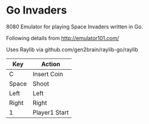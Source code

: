 # Go Invaders

8080 Emulator for playing Space Invaders written in Go.

Following details from http://emulator101.com/

Uses Raylib via github.com/gen2brain/raylib-go/raylib

| Key    |   Action      |
| ------ | ------------- |
|  C     | Insert Coin   |
|  Space | Shoot         |
| Left   | Left          |
| Right  | Right         |
| 1      | Player1 Start | 